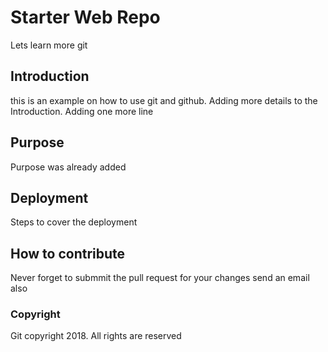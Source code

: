 # Starter Web Repo

Lets learn more git

## Introduction

this is an example on how to use git and github.
Adding more details to the Introduction.
Adding one more line

## Purpose

Purpose was already added

## Deployment

Steps to cover the deployment

## How to contribute

Never forget to submmit the pull request for your changes
send an email also

### Copyright

Git copyright 2018. All rights are reserved